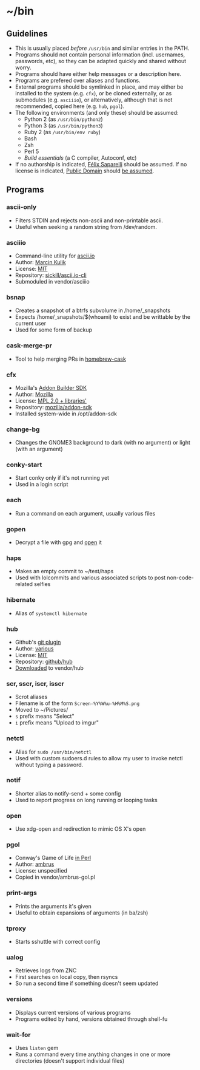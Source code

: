 ~/bin
=====

## Guidelines

- This is usually placed *before* `/usr/bin` and similar entries
  in the PATH. 
- Programs should not contain personal information (incl. usernames,
  passwords, etc), so they can be adapted quickly and shared without
  worry.
- Programs should have either help messages or a description here.
- Programs are prefered over aliases and functions.
- External programs should be symlinked in place, and may either
  be installed to the system (e.g. `cfx`), or be cloned externally,
  or as submodules (e.g. `asciiio`), or alternatively, although that is
  not recommended, copied here (e.g. `hub`, `pgol`).
- The following environments (and only these) should be assumed:
  + Python 2 (as `/usr/bin/python2`)
  + Python 3 (as `/usr/bin/python3`)
  + Ruby 2 (as `/usr/bin/env ruby`)
  + Bash
  + Zsh
  + Perl 5
  + *Build essentials* (a C compiler, Autoconf, etc)
- If no authorship is indicated, [Félix Saparelli](https://passcod.name)
  should be assumed. If no license is indicated,
  [Public Domain](https://creativecommons.org/publicdomain/zero/1.0/)
  should [be assumed](https://passcod.name/license.html).

## Programs

### ascii-only

- Filters STDIN and rejects non-ascii and non-printable ascii.
- Useful when seeking a random string from /dev/random.

### asciiio

- Command-line utility for [ascii.io](http://ascii.io)
- Author: [Marcin Kulik](https://github.com/sickill)
- License: [MIT](https://github.com/sickill/ascii.io-cli/raw/master/LICENSE.txt)
- Repository: [sickill/ascii.io-cli](https://github.com/sickill/ascii.io-cli)
- Submoduled in vendor/asciiio

### bsnap

- Creates a snapshot of a btrfs subvolume in /home/_snapshots
- Expects /home/_snapshots/$(whoami) to exist and be writtable
  by the current user
- Used for some form of backup

### cask-merge-pr

- Tool to help merging PRs in [homebrew-cask](https://github.com/phinze/homebrew-cask)

### cfx

- Mozilla's [Addon Builder SDK](https://addons.mozilla.org/en-US/developers/docs/sdk/latest/)
- Author: [Mozilla](https://mozilla.org)
- License: [MPL 2.0 + libraries'](https://github.com/mozilla/addon-sdk/raw/master/LICENSE)
- Repository: [mozilla/addon-sdk](https://github.com/mozilla/addon-sdk)
- Installed system-wide in /opt/addon-sdk

### change-bg

- Changes the GNOME3 background to dark (with no argument) or light (with an argument)

### conky-start

- Start conky only if it's not running yet
- Used in a login script

### each

- Run a command on each argument, usually various files

### gopen

- Decrypt a file with gpg and [open](#open) it

### haps

- Makes an empty commit to ~/test/haps
- Used with lolcommits and various associated scripts to
  post non-code-related selfies

### hibernate

- Alias of `systemctl hibernate`

### hub

- Github's [git plugin](http://hub.github.com/)
- Author: [various](https://github.com/github/hub/graphs/contributors)
- License: [MIT](https://github.com/github/hub/raw/master/LICENSE)
- Repository: [github/hub](https://github.com/github/hub)
- [Downloaded](http://hub.github.com/standalone) to vendor/hub

### scr, sscr, iscr, isscr

- Scrot aliases
- Filename is of the form `Screen-%Y%W%u-%H%M%S.png`
- Moved to ~/Pictures/
- `s` prefix means "Select"
- `i` prefix means "Upload to imgur"

### netctl

- Alias for `sudo /usr/bin/netctl`
- Used with custom sudoers.d rules to allow my user to invoke
  netctl without typing a password.

### notif

- Shorter alias to notify-send + some config
- Used to report progress on long running or looping tasks

### open

- Use xdg-open and redirection to mimic OS X's open

### pgol

- Conway's Game of Life [in Perl](http://www.perlmonks.org/?node_id=1008395)
- Author: [ambrus](http://www.perlmonks.org/?node_id=295576)
- License: unspecified
- Copied in vendor/ambrus-gol.pl

### print-args

- Prints the arguments it's given
- Useful to obtain expansions of arguments (in ba/zsh)

### tproxy

- Starts sshuttle with correct config

### ualog

- Retrieves logs from ZNC
- First searches on local copy, then rsyncs
- So run a second time if something doesn't seem updated

### versions

- Displays current versions of various programs
- Programs edited by hand, versions obtained through shell-fu

### wait-for

- Uses `listen` gem
- Runs a command every time anything changes in one or more
  directories (doesn't support individual files)
